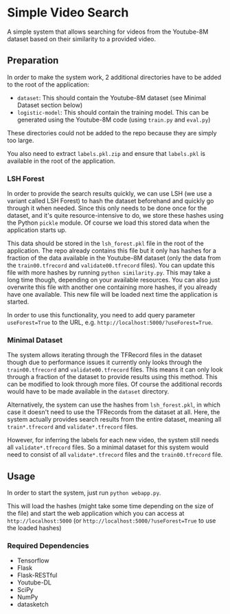 # Simple Video Search
A simple system that allows searching for videos from the Youtube-8M dataset based on their similarity to a provided video.

## Preparation
In order to make the system work, 2 additional directories have to be added to the root of the application:

* `dataset`: This should contain the Youtube-8M dataset (see Minimal Dataset section below)
* `logistic-model`: This should contain the training model. This can be generated using the Youtube-8M code (using `train.py` and `eval.py`)

These directories could not be added to the repo because they are simply too large.

You also need to extract `labels.pkl.zip` and ensure that `labels.pkl` is available in the root of the application.

### LSH Forest
In order to provide the search results quickly, we can use LSH (we use a variant called LSH Forest) to hash the dataset beforehand and quickly go through it when needed. Since this only needs to be done once for the dataset, and it's quite resource-intensive to do, we store these hashes using the Python `pickle` module. Of course we load this stored data when the application starts up. 

This data should be stored in the `lsh_forest.pkl` file in the root of the application. The repo already contains this file but it only has hashes for a fraction of the data available in the Youtube-8M dataset (only the data from the `train00.tfrecord` and `validate00.tfrecord` files). You can update this file with more hashes by running `python similarity.py`. This may take a long time though, depending on your available resources. You can also just overwrite this file with another one containing more hashes, if you already have one available. This new file will be loaded next time the application is started.

In order to use this functionality, you need to add query parameter `useForest=True` to the URL, e.g. `http://localhost:5000/?useForest=True`.

### Minimal Dataset
The system allows iterating through the TFRecord files in the dataset though due to performance issues it currently only looks through the `train00.tfrecord` and `validate00.tfrecord` files. This means it can only look through a fraction of the dataset to provide results using this method. This can be modified to look through more files. Of course the additional records would have to be made available in the `dataset` directory.

Alternatively, the system can use the hashes from `lsh_forest.pkl`, in which case it doesn't need to use the TFRecords from the dataset at all. Here, the system actually provides search results from the entire dataset, meaning all `train*.tfrecord` and `validate*.tfrecord` files.

However, for inferring the labels for each new video, the system still needs all `validate*.tfrecord` files. So a minimal dataset for this system would need to consist of all `validate*.tfrecord` files and the `train00.tfrecord` file.

## Usage
In order to start the system, just run `python webapp.py`.

This will load the hashes (might take some time depending on the size of the file) and start the web application which you can access at `http://localhost:5000` (or `http://localhost:5000/?useForest=True` to use the loaded hashes)

### Required Dependencies
* Tensorflow
* Flask
* Flask-RESTful
* Youtube-DL
* SciPy
* NumPy
* datasketch
